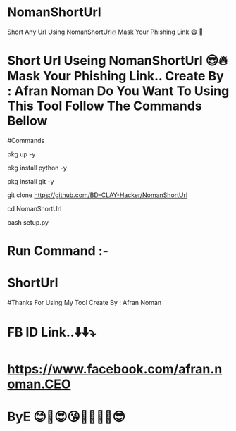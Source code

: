# NomanShortUrl
Short Any Url Using NomanShortUrl🔥 Mask Your Phishing Link 😷 🥳

# Short Url Useing NomanShortUrl 😎🔥 Mask Your Phishing Link.. Create By : Afran Noman Do You Want To Using This Tool Follow The Commands Bellow

#Commands

 pkg up -y


 pkg install python -y


 pkg install git -y


 git clone https://github.com/BD-CLAY-Hacker/NomanShortUrl


 cd NomanShortUrl


 bash setup.py


 # Run Command :-

 # ShortUrl

 #Thanks For Using My Tool Create By : Afran Noman 
# FB ID Link..⬇️⬇️⤵️
# https://www.facebook.com/afran.noman.CEO


# ByE 😊🥰😍😘🤩🔥🔥🔥😎
